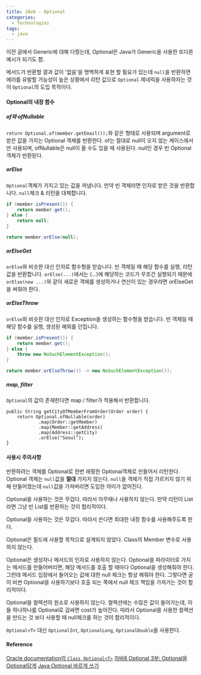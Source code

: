 ```yaml
---
title: JAVA - Optional
categories:
  - Technologies
tags:
  - java
---
```


이전 글에서 Generic에 대해 다뤘는데, Optional은 Java가 Generic을 사용한 또다른 예시가 되기도 함.

메서드가 반환할 결과 값이 '없음'을 명백하게 표현 할 필요가 있는데 `null`을 반환하면 에러를 유발할 가능성이 높은 상황에서 리턴 값으로 `Optional` 제네릭을 사용하자는 것이 `Optional`의 도입 목적이다.

#### Optional의 내장 함수

##### of와 ofNullable

`return Optional.of(member.getEmail());`와 같은 형태로 사용되며 argument로 받은 값을 가지는 Optional 객체를 반환한다. of는 절대로 null이 오지 않는 케이스에서만 사용되며, ofNullable은 null이 올 수도 있을 때 사용된다. null인 경우 빈 Optional 객체가 반환된다.

##### orElse

`Optional`객체가 가지고 있는 값을 꺼냅니다. 만약 빈 객체라면 인자로 받은 것을 반환합니다. `null`체크 & 리턴을 대체합니다.

```Java
if (member.isPresent()) {
    return member.get();
} else {
    return null;
}
```

``` Java
return member.orElse(null);
```

##### orElseGet

`orElse`와 비슷한 대신 인자로 함수형을 받습니다. 빈 객체일 때 해당 함수를 실행, 리턴값을 반환합니다. `orElse(...)`에서는 (...)에 해당하는 코드가 무조건 실행되기 때문에 `orElse(new ...)`와 같이 새로운 객체를 생성하거나 연산이 있는 경우라면 orElseGet을 써줘야 한다.

##### orElseThrow

`orElse`와 비슷한 대신 인자로 Exception을 생성하는 함수형을 받습니다. 빈 객체일 때 해당 함수를 실행, 생성된 예외를 던집니다.

```Java
if (member.isPresent()) {
    return member.get();
} else {
    throw new NoSuchElementException();
}
```

```Java
return member.orElseThrow(() -> new NoSuchElementException());
```

##### map, filter

`Optional`의 값이 존재한다면 map / filter가 적용해서 반환합니다.
```/* 주문을 한 회원이 살고 있는 도시를 반환한다 */
public String getCityOfMemberFromOrder(Order order) {
	return Optional.ofNullable(order)
			.map(Order::getMember)
			.map(Member::getAddress)
			.map(Address::getCity)
			.orElse("Seoul");
}
```

#### 사용시 주의사항

반환하려는 객체를 Optional로 한번 래핑한 Optional객체로 만들어서 리턴한다. Optional 객체는 `null`값을 __절대__ 가지지 않는다. `null`을 객체가 직접 가르키지 않기 위해 만들어졌는데 `null`값을 가져버리면 도입한 의미가 없어진다.

Optional을 사용하는 것은 무겁다. 따라서 아무때나 사용하지 않는다. 만약 리턴이 List라면 그냥 빈 List를 반환하는 것이 합리적이다. 

Optional을 사용하는 것은 무겁다. 따라서 쓴다면 최대한 내장 함수를 사용해주도록 한다.

Optional은 필드에 사용할 목적으로 설계되지 않았다. Class의 Member 변수로 사용하지 않는다.

Optional은 생성자나 메서드의 인자로 사용하지 않는다. Optional을 파라미터로 가지는 메서드를 만들어버리면, 해당 메서드를 호출 할 때마다 Optional을 생성해줘야 한다. 그런데 메서드 입장에서 들어오는 값에 대한 null 체크는 항상 해줘야 한다. 그렇다면 굳이 비싼 Optional을 사용하기보다 호출 되는 쪽에서 null 체크 책임을 가져가는 것이 합리적이다.

Optional을 컬렉션의 원소로 사용하지 않는다. 컬렉션에는 수많은 값이 들어가는데, 이들 하나하나를 Optional로 감싸면 cost가 높아진다. 따라서 Optional을 사용한 컬렉션을 만드는 것 보다 사용할 때 null체크를 하는 것이 합리적이다.

`Optional<T>` 대신 `OptionalInt`, `OptionalLong`, `OptionalDouble`을 사용한다.

#### Reference

[Oracle documentation의 `Class Optional<T>`](https://docs.oracle.com/javase/9/docs/api/java/util/Optional.html)
[자바8 Optional 3부: Optional을 Optional답게](https://www.daleseo.com/java8-optional-effective/)
[Java Optional 바르게 쓰기](https://homoefficio.github.io/2019/10/03/Java-Optional-%EB%B0%94%EB%A5%B4%EA%B2%8C-%EC%93%B0%EA%B8%B0/)